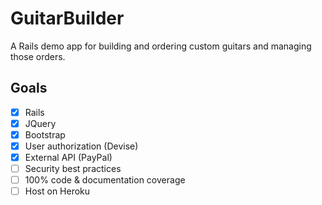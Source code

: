 # GuitarBuilder

A Rails demo app for building and ordering custom guitars and managing those orders.

## Goals
- [x] Rails
- [x] JQuery
- [x] Bootstrap
- [x] User authorization (Devise)
- [x] External API (PayPal)
- [ ] Security best practices
- [ ] 100% code & documentation coverage
- [ ] Host on Heroku
